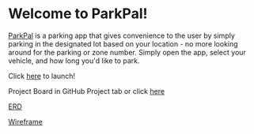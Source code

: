 
# Welcome to ParkPal!

[ParkPal](https://park-pal.herokuapp.com/) is a parking app that gives convenience to the user by simply parking in the designated lot based on your location - no more looking around for the parking or zone number. Simply open the app, select your vehicle, and how long you'd like to park.

Click [here](https://park-pal.herokuapp.com/) to launch!

Project Board in GitHub Project tab or click [here](https://github.com/yourOnlyCode/parking-app/projects/1)

[ERD](https://i.imgur.com/Nl9eGnY.png)

[Wireframe](https://i.imgur.com/ZvpnBM4.png)

